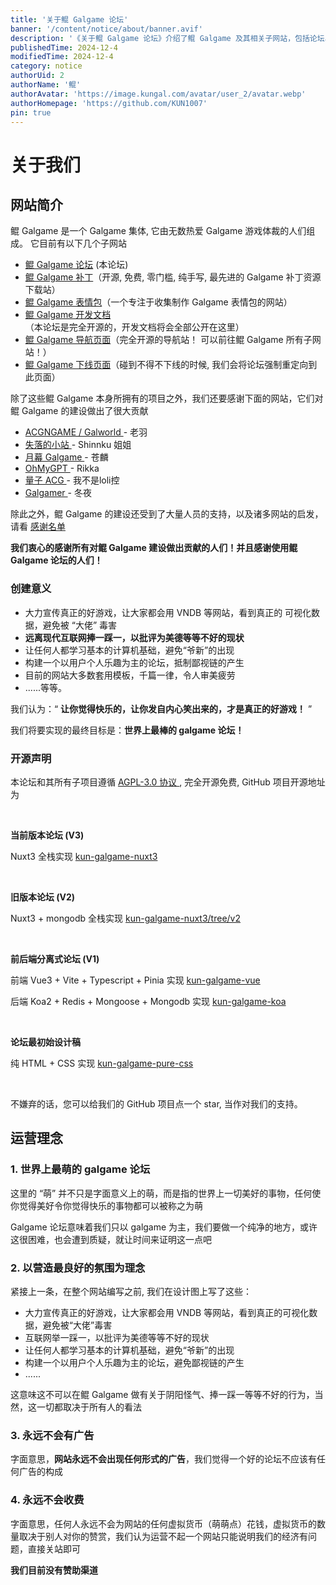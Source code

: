 ```yaml
---
title: '关于鲲 Galgame 论坛'
banner: '/content/notice/about/banner.avif'
description: '《关于鲲 Galgame 论坛》介绍了鲲 Galgame 及其相关子网站，包括论坛、补丁站、表情包站等，展示了其开放共享的生态。论坛致力于推广优秀 Galgame，倡导健康的社区氛围，避免鄙视链和负面风气。网站完全开源，遵循 AGPL-3.0 协议，并在 GitHub 上提供所有版本的代码。运营理念强调纯粹的 Galgame 交流环境，杜绝广告与收费，确保论坛始终以用户乐趣为核心。最终目标是打造全球最棒的 Galgame 论坛，让每位用户都能在此找到真正的快乐。'
publishedTime: 2024-12-4
modifiedTime: 2024-12-4
category: notice
authorUid: 2
authorName: '鲲'
authorAvatar: 'https://image.kungal.com/avatar/user_2/avatar.webp'
authorHomepage: 'https://github.com/KUN1007'
pin: true
---
```


# 关于我们

## 网站简介

鲲 Galgame 是一个 Galgame 集体, 它由无数热爱 Galgame 游戏体裁的人们组成。 它目前有以下几个子网站

- [鲲 Galgame 论坛](https://www.kungal.com) (本论坛)
- [鲲 Galgame 补丁](https://www.moyu.moe/)（开源, 免费, 零门槛, 纯手写, 最先进的 Galgame 补丁资源下载站）
- [鲲 Galgame 表情包](https://sticker.kungal.com/)（一个专注于收集制作 Galgame 表情包的网站）
- [鲲 Galgame 开发文档](https://soft.moe/kun-visualnovel-docs/kun-forum.html)（本论坛是完全开源的，开发文档将会全部公开在这里）
- [鲲 Galgame 导航页面](https://nav.kungal.org/)（完全开源的导航站！ 可以前往鲲 Galgame 所有子网站！）
- [鲲 Galgame 下线页面](https://down.kungal.com/)（碰到不得不下线的时候, 我们会将论坛强制重定向到此页面）

除了这些鲲 Galgame 本身所拥有的项目之外，我们还要感谢下面的网站，它们对鲲 Galgame 的建设做出了很大贡献

- [ACGNGAME / Galworld ](http://acgngames.net/)- 老羽
- [失落的小站 ](http://shinnku.com/)- Shinnku 姐姐
- [月幕 Galgame ](http://www.ymgal.games/)- 苍麟
- [OhMyGPT ](http://www.ohmygpt.com/)- Rikka
- [量子 ACG ](http://lzacg.org/)- 我不是loli控
- [Galgamer ](http://galgamer.moe/)- 冬夜

除此之外，鲲 Galgame 的建设还受到了大量人员的支持，以及诸多网站的启发，请看 [感谢名单](https://www.kungal.com/zh-cn/thanks-list)

**我们衷心的感谢所有对鲲 Galgame 建设做出贡献的人们！并且感谢使用鲲 Galgame 论坛的人们！**


### 创建意义

- 大力宣传真正的好游戏，让大家都会用 VNDB 等网站，看到真正的 可视化数据，避免被 “大佬” 毒害
- **远离现代互联网捧一踩一，以批评为美德等等不好的现状**
- 让任何人都学习基本的计算机基础，避免“爷新”的出现
- 构建一个以用户个人乐趣为主的论坛，抵制鄙视链的产生
- 目前的网站大多数套用模板，千篇一律，令人审美疲劳
- ......等等。

我们认为：“ **让你觉得快乐的，让你发自内心笑出来的，才是真正的好游戏！** ”

我们将要实现的最终目标是：**世界上最棒的 galgame 论坛！**


### 开源声明

本论坛和其所有子项目遵循 [AGPL-3.0 协议 ](https://www.gnu.org/licenses/gpl-3.0.en.html), 完全开源免费, GitHub 项目开源地址为

<br/>

**当前版本论坛 (V3)**

Nuxt3 全栈实现 [kun-galgame-nuxt3](https://github.com/KUN1007/kun-galgame-nuxt3)

<br/>

**旧版本论坛 (V2)**

Nuxt3 + mongodb 全栈实现 [kun-galgame-nuxt3/tree/v2](https://github.com/KUN1007/kun-galgame-nuxt3/tree/v2)

<br/>

**前后端分离式论坛 (V1)**

前端 Vue3 + Vite + Typescript + Pinia 实现 [kun-galgame-vue](https://github.com/KUN1007/kun-galgame-vue)

后端 Koa2 + Redis + Mongoose + Mongodb 实现 [kun-galgame-koa](https://github.com/KUN1007/kun-galgame-koa)

<br/>

**论坛最初始设计稿**

纯 HTML + CSS 实现 [kun-galgame-pure-css](https://github.com/KUN1007/kungalgame-pure-css)

<br/>

不嫌弃的话，您可以给我们的 GitHub 项目点一个 star, 当作对我们的支持。

  

## 运营理念

### 1. 世界上最萌的 galgame 论坛

这里的 “萌” 并不只是字面意义上的萌，而是指的世界上一切美好的事物，任何使你觉得美好令你觉得快乐的事物都可以被称之为萌

Galgame 论坛意味着我们只以 galgame 为主，我们要做一个纯净的地方，或许这很困难，也会遭到质疑，就让时间来证明这一点吧

### 2. 以营造最良好的氛围为理念

紧接上一条，在整个网站编写之前, 我们在设计图上写了这些：

- 大力宣传真正的好游戏，让大家都会用 VNDB 等网站，看到真正的可视化数据，避免被“大佬”毒害
- 互联网举一踩一，以批评为美德等等不好的现状
- 让任何人都学习基本的计算机基础，避免“爷新”的出现
- 构建一个以用户个人乐趣为主的论坛，避免鄙视链的产生
- ......

这意味这不可以在鲲 Galgame 做有关于阴阳怪气、捧一踩一等等不好的行为，当然，这一切都取决于所有人的看法

### 3. 永远不会有广告

字面意思，**网站永远不会出现任何形式的广告**，我们觉得一个好的论坛不应该有任何广告的构成

### 4. 永远不会收费

字面意思，任何人永远不会为网站的任何虚拟货币（萌萌点）花钱，虚拟货币的数量取决于别人对你的赞赏，我们认为运营不起一个网站只能说明我们的经济有问题，直接关站即可

**我们目前没有赞助渠道**
